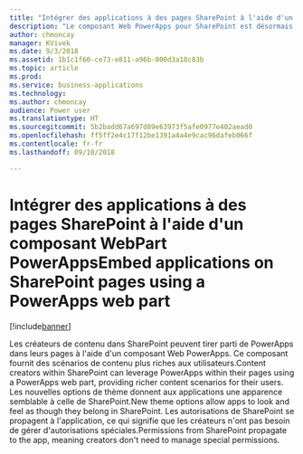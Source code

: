 ```yaml
---
title: "Intégrer des applications à des pages SharePoint à l'aide d'un composant WebPart PowerApps"
description: "Le composant Web PowerApps pour SharePoint est désormais disponible"
author: chmoncay
manager: KVivek
ms.date: 9/3/2018
ms.assetid: 1b1c1f60-ce73-e811-a96b-000d3a18c83b
ms.topic: article
ms.prod: 
ms.service: business-applications
ms.technology: 
ms.author: chmoncay
audience: Power user
ms.translationtype: HT
ms.sourcegitcommit: 5b2badd67a697d89e63973f5afe0977e402aead0
ms.openlocfilehash: ff5ff2e4c17f12be1391a4a4e9cac96dafeb066f
ms.contentlocale: fr-fr
ms.lasthandoff: 09/10/2018

---
```

# <a name="embed-applications-on-sharepoint-pages-using-a-powerapps-web-part"></a><span data-ttu-id="4c599-103">Intégrer des applications à des pages SharePoint à l'aide d'un composant WebPart PowerApps</span><span class="sxs-lookup"><span data-stu-id="4c599-103">Embed applications on SharePoint pages using a PowerApps web part</span></span>


[!include[banner](../../includes/banner.md)]

<span data-ttu-id="4c599-104">Les créateurs de contenu dans SharePoint peuvent tirer parti de PowerApps dans leurs pages à l'aide d'un composant Web PowerApps. Ce composant fournit des scénarios de contenu plus riches aux utilisateurs.</span><span class="sxs-lookup"><span data-stu-id="4c599-104">Content creators within SharePoint can leverage PowerApps within their pages using a PowerApps web part, providing richer content scenarios for their users.</span></span> <span data-ttu-id="4c599-105">Les nouvelles options de thème donnent aux applications une apparence semblable à celle de SharePoint.</span><span class="sxs-lookup"><span data-stu-id="4c599-105">New theme options allow apps to look and feel as though they belong in SharePoint.</span></span> <span data-ttu-id="4c599-106">Les autorisations de SharePoint se propagent à l'application, ce qui signifie que les créateurs n'ont pas besoin de gérer d'autorisations spéciales.</span><span class="sxs-lookup"><span data-stu-id="4c599-106">Permissions from SharePoint propagate to the app, meaning creators don't need to manage special permissions.</span></span>


